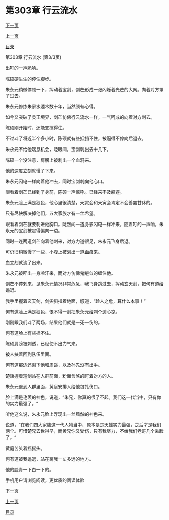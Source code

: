 <h1>第303章     行云流水</h1>
            <div><p><a href="./909_%E7%AC%AC304%E7%AB%A0_%E6%B0%94%E5%8A%BF%E5%A6%82%E8%99%B9.md">下一页</a></p><p><a href="./907_%E7%AC%AC303%E7%AB%A0_%E8%A1%8C%E4%BA%91%E6%B5%81%E6%B0%B4.md">上一页</a></p><p><a href="../">目录</a></p></div>
            <div><p>第303章     行云流水 (第3/3页)</p><p>出叮的一声脆响。</p><p>陈硕硬生生的停住脚步。</p><p>朱永元稍微停顿一下，挥动着宝剑，剑芒形成一张闪烁着光芒的大网。向着对方罩了过去。</p><p>朱永元修炼朱家水遁术数十年，当然颇有心得。</p><p>如今又突破了灵王境界，剑芒仿佛行云流水一样，一气呵成的向着对方刺去。</p><p>陈硕刚开始时，还能支撑得住。</p><p>不过斗了将近半个多小时，陈硕就有些抵挡不住，被逼得不停向后退去。</p><p>朱永元不给他喘息机会，眨眼间，宝剑刺出去十几下。</p><p>陈硕一个没注意，肩膀上被刺出一个血洞来。</p><p>他的速度立刻就慢了下来。</p><p>朱永元闪电一样向着他冲去，同时宝剑刺向他心口。</p><p>眼看着剑芒已经到了身前，陈硕一声惊呼。已经来不及躲避。</p><p>朱永元脸上满是狠色，他心里很清楚，天灵会和天寅会肯定不会善罢甘休的。</p><p>只有尽快解决掉他们，五大家族才有一丝希望。</p><p>眼看着剑芒就要刺进他胸口。陡然间一道身影闪电一样冲来，随着叮的一声响，朱永元的宝剑被震得偏向一边。</p><p>同时一连两道剑芒向着他刺来，对方力道很足，朱永元飞身后退。</p><p>可仍旧稍微慢了一些，小腹上被划出一道血痕来。</p><p>血立刻就流了出来。</p><p>朱永元被吓出一身冷汗来，而对方仿佛鬼魅似的缠住他。</p><p>剑芒不停刺来，见朱永元情况非常危急，我飞身跳过去，挥动玄天剑，把何有道给逼退。</p><p>我手里握着玄天剑，剑尖斜指着地面，怒道，“趁人之危，算什么本事！“</p><p>何有道脸上满是狠色，恨不得一剑把朱永元给刺个透心凉。</p><p>刚刚跟我们斗了两场，结果他们就是一死一伤的。</p><p>何有道脸上有些挂不住。</p><p>陈硕肩膀被刺透，已经使不出力气来。</p><p>被人扶着回到队伍里面。</p><p>何有道那边还剩下他和周遥，以及孙先没有出手。</p><p>楚瑶握着短剑站在人群前面，粉面含煞的盯着对方的人。</p><p>朱永元退到人群里面，黄庭安排人给他包扎伤口。</p><p>脸上满是艳羡的神色，说道，“朱兄，你真的很了不起。我们这一代当中，只有你的实力最强了。“</p><p>听他这么说，朱永元脸上浮现出一丝黯然的神色来。</p><p>说道，“在我们四大家族这一代人物当中，原本是楚天雄实力最强，之后才是我们两个。可惜楚兄去世得早，而黄兄你又受伤，只有我尽力，不给我们老哥几个丢脸了。“</p><p>黄庭苦笑着摇摇头。</p><p>何有道被我逼退，站在离我一丈多远的地方。</p><p>他的脸青一下白一下的。</p><p>手机用户请浏览阅读，更优质的阅读体验</p></div>
            <div><p><a href="./909_%E7%AC%AC304%E7%AB%A0_%E6%B0%94%E5%8A%BF%E5%A6%82%E8%99%B9.md">下一页</a></p><p><a href="./907_%E7%AC%AC303%E7%AB%A0_%E8%A1%8C%E4%BA%91%E6%B5%81%E6%B0%B4.md">上一页</a></p><p><a href="../">目录</a></p></div>